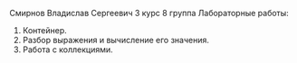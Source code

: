 Смирнов Владислав Сергеевич 3 курс 8 группа
Лабораторные работы:
1. Контейнер.
2. Разбор выражения и вычисление его значения.
3. Работа с коллекциями.
